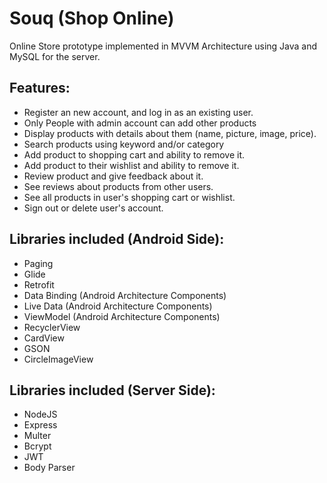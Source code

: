 # Souq (Shop Online)

  Online Store prototype implemented in MVVM Architecture using Java and MySQL for the server. 

## Features: 

- Register an new account, and log in as an existing user.
- Only People with admin account can add other products
- Display products with details about them (name, picture, image, price). 
- Search products using keyword and/or category
- Add product to shopping cart and ability to remove it.
- Add product to their wishlist and ability to remove it.
- Review product and give feedback about it.
- See reviews about products from other users.
- See all products in user's shopping cart or wishlist.
- Sign out or delete user's account.


## Libraries included (Android Side):

- Paging
- Glide
- Retrofit
- Data Binding (Android Architecture Components)
- Live Data (Android Architecture Components)
- ViewModel (Android Architecture Components)
- RecyclerView
- CardView
- GSON
- CircleImageView

## Libraries included (Server Side):

 - NodeJS
 - Express
 - Multer
 - Bcrypt
 - JWT
 - Body Parser
